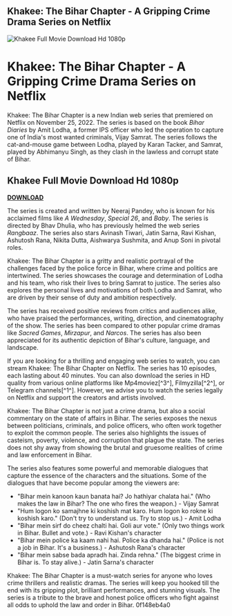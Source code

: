 ## Khakee: The Bihar Chapter - A Gripping Crime Drama Series on Netflix

 
![Khakee Full Movie Download Hd 1080p](https://encrypted-tbn0.gstatic.com/images?q=tbn:ANd9GcQaCd7M_qfH61AcqPn8Oa52Mw-q-8cl2kAOheg7BkfBDF3PYkKpzcob624E)

 
# Khakee: The Bihar Chapter - A Gripping Crime Drama Series on Netflix
 
Khakee: The Bihar Chapter is a new Indian web series that premiered on Netflix on November 25, 2022. The series is based on the book *Bihar Diaries* by Amit Lodha, a former IPS officer who led the operation to capture one of India's most wanted criminals, Vijay Samrat. The series follows the cat-and-mouse game between Lodha, played by Karan Tacker, and Samrat, played by Abhimanyu Singh, as they clash in the lawless and corrupt state of Bihar.
 
## Khakee Full Movie Download Hd 1080p


[**DOWNLOAD**](https://kolbgerttechan.blogspot.com/?l=2tKATL)

 
The series is created and written by Neeraj Pandey, who is known for his acclaimed films like *A Wednesday*, *Special 26*, and *Baby*. The series is directed by Bhav Dhulia, who has previously helmed the web series *Rangbaaz*. The series also stars Avinash Tiwari, Jatin Sarna, Ravi Kishan, Ashutosh Rana, Nikita Dutta, Aishwarya Sushmita, and Anup Soni in pivotal roles.
 
Khakee: The Bihar Chapter is a gritty and realistic portrayal of the challenges faced by the police force in Bihar, where crime and politics are intertwined. The series showcases the courage and determination of Lodha and his team, who risk their lives to bring Samrat to justice. The series also explores the personal lives and motivations of both Lodha and Samrat, who are driven by their sense of duty and ambition respectively.
 
The series has received positive reviews from critics and audiences alike, who have praised the performances, writing, direction, and cinematography of the show. The series has been compared to other popular crime dramas like *Sacred Games*, *Mirzapur*, and *Narcos*. The series has also been appreciated for its authentic depiction of Bihar's culture, language, and landscape.
 
If you are looking for a thrilling and engaging web series to watch, you can stream Khakee: The Bihar Chapter on Netflix. The series has 10 episodes, each lasting about 40 minutes. You can also download the series in HD quality from various online platforms like Mp4moviez[^3^], Filmyzilla[^2^], or Telegram channels[^1^]. However, we advise you to watch the series legally on Netflix and support the creators and artists involved.
  
Khakee: The Bihar Chapter is not just a crime drama, but also a social commentary on the state of affairs in Bihar. The series exposes the nexus between politicians, criminals, and police officers, who often work together to exploit the common people. The series also highlights the issues of casteism, poverty, violence, and corruption that plague the state. The series does not shy away from showing the brutal and gruesome realities of crime and law enforcement in Bihar.
 
The series also features some powerful and memorable dialogues that capture the essence of the characters and the situations. Some of the dialogues that have become popular among the viewers are:
 
- "Bihar mein kanoon kaun banata hai? Jo hathiyar chalata hai." (Who makes the law in Bihar? The one who fires the weapon.) - Vijay Samrat
- "Hum logon ko samajhne ki koshish mat karo. Hum logon ko rokne ki koshish karo." (Don't try to understand us. Try to stop us.) - Amit Lodha
- "Bihar mein sirf do cheez chalti hai. Goli aur vote." (Only two things work in Bihar. Bullet and vote.) - Ravi Kishan's character
- "Bihar mein police ka kaam nahi hai. Police ka dhanda hai." (Police is not a job in Bihar. It's a business.) - Ashutosh Rana's character
- "Bihar mein sabse bada apradh hai. Zinda rehna." (The biggest crime in Bihar is. To stay alive.) - Jatin Sarna's character

Khakee: The Bihar Chapter is a must-watch series for anyone who loves crime thrillers and realistic dramas. The series will keep you hooked till the end with its gripping plot, brilliant performances, and stunning visuals. The series is a tribute to the brave and honest police officers who fight against all odds to uphold the law and order in Bihar.
 0f148eb4a0
